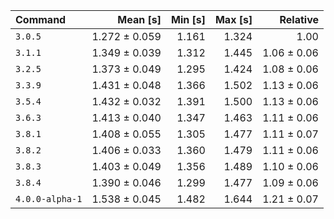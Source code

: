 | Command | Mean [s] | Min [s] | Max [s] | Relative |
|:---|---:|---:|---:|---:|
| `3.0.5` | 1.272 ± 0.059 | 1.161 | 1.324 | 1.00 |
| `3.1.1` | 1.349 ± 0.039 | 1.312 | 1.445 | 1.06 ± 0.06 |
| `3.2.5` | 1.373 ± 0.049 | 1.295 | 1.424 | 1.08 ± 0.06 |
| `3.3.9` | 1.431 ± 0.048 | 1.366 | 1.502 | 1.13 ± 0.06 |
| `3.5.4` | 1.432 ± 0.032 | 1.391 | 1.500 | 1.13 ± 0.06 |
| `3.6.3` | 1.413 ± 0.040 | 1.347 | 1.463 | 1.11 ± 0.06 |
| `3.8.1` | 1.408 ± 0.055 | 1.305 | 1.477 | 1.11 ± 0.07 |
| `3.8.2` | 1.406 ± 0.033 | 1.360 | 1.479 | 1.11 ± 0.06 |
| `3.8.3` | 1.403 ± 0.049 | 1.356 | 1.489 | 1.10 ± 0.06 |
| `3.8.4` | 1.390 ± 0.046 | 1.299 | 1.477 | 1.09 ± 0.06 |
| `4.0.0-alpha-1` | 1.538 ± 0.045 | 1.482 | 1.644 | 1.21 ± 0.07 |
